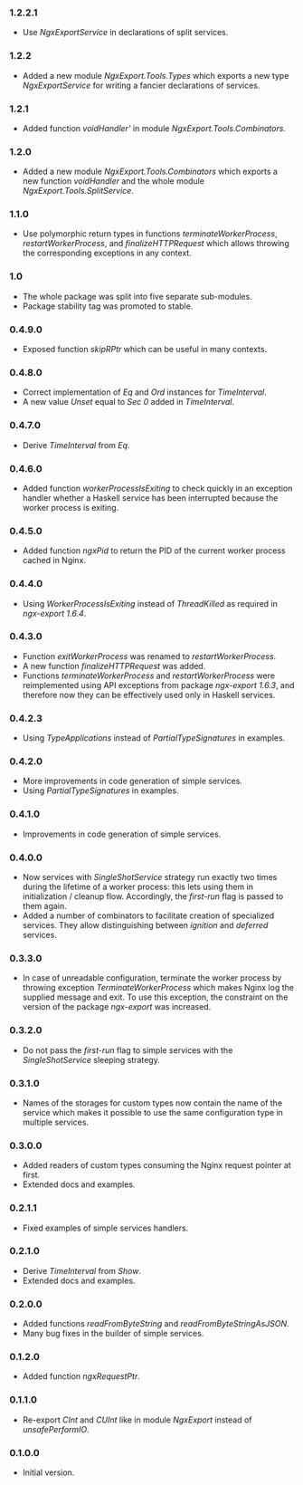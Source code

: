 ### 1.2.2.1

- Use *NgxExportService* in declarations of split services.

### 1.2.2

- Added a new module *NgxExport.Tools.Types* which exports a new type
  *NgxExportService* for writing a fancier declarations of services.

### 1.2.1

- Added function *voidHandler'* in module *NgxExport.Tools.Combinators*.

### 1.2.0

- Added a new module *NgxExport.Tools.Combinators* which exports a new function
  *voidHandler* and the whole module *NgxExport.Tools.SplitService*.

### 1.1.0

- Use polymorphic return types in functions *terminateWorkerProcess*,
  *restartWorkerProcess*, and *finalizeHTTPRequest* which allows throwing the
  corresponding exceptions in any context.

### 1.0

- The whole package was split into five separate sub-modules.
- Package stability tag was promoted to stable.

### 0.4.9.0

- Exposed function *skipRPtr* which can be useful in many contexts.

### 0.4.8.0

- Correct implementation of *Eq* and *Ord* instances for *TimeInterval*.
- A new value *Unset* equal to *Sec 0* added in *TimeInterval*.

### 0.4.7.0

- Derive *TimeInterval* from *Eq*.

### 0.4.6.0

- Added function *workerProcessIsExiting* to check quickly in an exception
  handler whether a Haskell service has been interrupted because the worker
  process is exiting.

### 0.4.5.0

- Added function *ngxPid* to return the PID of the current worker process
  cached in Nginx.

### 0.4.4.0

- Using *WorkerProcessIsExiting* instead of *ThreadKilled* as required in
  *ngx-export 1.6.4*.

### 0.4.3.0

- Function *exitWorkerProcess* was renamed to *restartWorkerProcess*.
- A new function *finalizeHTTPRequest* was added.
- Functions *terminateWorkerProcess* and *restartWorkerProcess* were
  reimplemented using API exceptions from package *ngx-export 1.6.3*, and
  therefore now they can be effectively used only in Haskell services.

### 0.4.2.3

- Using *TypeApplications* instead of *PartialTypeSignatures* in examples.

### 0.4.2.0

- More improvements in code generation of simple services.
- Using *PartialTypeSignatures* in examples.

### 0.4.1.0

- Improvements in code generation of simple services.

### 0.4.0.0

- Now services with *SingleShotService* strategy run exactly two times during
  the lifetime of a worker process: this lets using them in initialization /
  cleanup flow. Accordingly, the *first-run* flag is passed to them again.
- Added a number of combinators to facilitate creation of specialized services.
  They allow distinguishing between *ignition* and *deferred* services.

### 0.3.3.0

- In case of unreadable configuration, terminate the worker process by throwing
  exception *TerminateWorkerProcess* which makes Nginx log the supplied message
  and exit. To use this exception, the constraint on the version of the package
  *ngx-export* was increased.

### 0.3.2.0

- Do not pass the *first-run* flag to simple services with the
  *SingleShotService* sleeping strategy.

### 0.3.1.0

- Names of the storages for custom types now contain the name of the service
  which makes it possible to use the same configuration type in multiple
  services.

### 0.3.0.0

- Added readers of custom types consuming the Nginx request pointer at first.
- Extended docs and examples.

### 0.2.1.1

- Fixed examples of simple services handlers.

### 0.2.1.0

- Derive *TimeInterval* from *Show*.
- Extended docs and examples.

### 0.2.0.0

- Added functions *readFromByteString* and *readFromByteStringAsJSON*.
- Many bug fixes in the builder of simple services.

### 0.1.2.0

- Added function *ngxRequestPtr*.

### 0.1.1.0

- Re-export *CInt* and *CUInt* like in module *NgxExport* instead of
  *unsafePerformIO*.

### 0.1.0.0

- Initial version.

